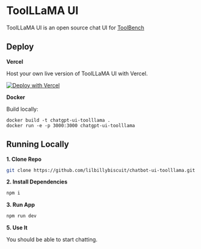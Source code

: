 # ToolLLaMA UI

ToolLLaMA UI is an open source chat UI for [ToolBench](https://github.com/OpenBMB/ToolBench)


## Deploy

**Vercel**

Host your own live version of ToolLLaMA UI with Vercel.

[![Deploy with Vercel](https://vercel.com/button)](https://vercel.com/new/clone?repository-url=https%3A%2F%2Fgithub.com%2Flilbillybiscuit%2Fchatbot-ui-toolllama)

**Docker**

Build locally:

```shell
docker build -t chatgpt-ui-toolllama .
docker run -e -p 3000:3000 chatgpt-ui-toolllama
```

## Running Locally

**1. Clone Repo**

```bash
git clone https://github.com/lilbillybiscuit/chatbot-ui-toolllama.git
```

**2. Install Dependencies**

```bash
npm i
```

**3. Run App**

```bash
npm run dev
```

**5. Use It**

You should be able to start chatting.

[GCSE]: https://developers.google.com/custom-search/v1/overview
